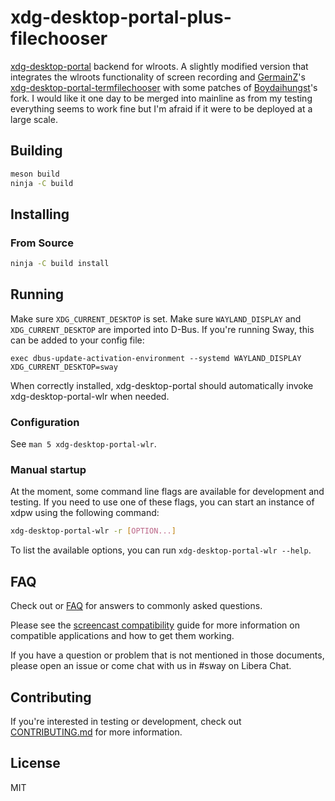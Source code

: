 # xdg-desktop-portal-plus-filechooser

[xdg-desktop-portal] backend for wlroots. A slightly modified version that integrates the wlroots functionality of screen recording and [GermainZ](https://github.com/GermainZ)'s [xdg-desktop-portal-termfilechooser](https://github.com/GermainZ/xdg-desktop-portal-termfilechooser) with some patches of [Boydaihungst](https://github.com/boydaihungst/xdg-desktop-portal-termfilechooser)'s fork. I would like it one day to be merged into mainline as from my testing everything seems to work fine but I'm afraid if it were to be deployed at a large scale.

## Building

```sh
meson build
ninja -C build
```

## Installing

### From Source

```sh
ninja -C build install
```

## Running

Make sure `XDG_CURRENT_DESKTOP` is set. Make sure `WAYLAND_DISPLAY` and
`XDG_CURRENT_DESKTOP` are imported into D-Bus. If you're running Sway, this
can be added to your config file:

    exec dbus-update-activation-environment --systemd WAYLAND_DISPLAY XDG_CURRENT_DESKTOP=sway

When correctly installed, xdg-desktop-portal should automatically invoke
xdg-desktop-portal-wlr when needed.

### Configuration

See `man 5 xdg-desktop-portal-wlr`.

### Manual startup

At the moment, some command line flags are available for development and
testing. If you need to use one of these flags, you can start an instance of
xdpw using the following command:

```sh
xdg-desktop-portal-wlr -r [OPTION...]
```

To list the available options, you can run `xdg-desktop-portal-wlr --help`.

## FAQ

Check out or [FAQ] for answers to commonly asked questions.

Please see the [screencast compatibility] guide for more information on
compatible applications and how to get them working.

If you have a question or problem that is not mentioned in those documents,
please open an issue or come chat with us in #sway on Libera Chat.

## Contributing

If you're interested in testing or development, check out
[CONTRIBUTING.md] for more information.

## License

MIT

[xdg-desktop-portal]: https://github.com/flatpak/xdg-desktop-portal
[FAQ]: https://github.com/emersion/xdg-desktop-portal-wlr/wiki/FAQ
[screencast compatibility]: https://github.com/emersion/xdg-desktop-portal-wlr/wiki/Screencast-Compatibility
[CONTRIBUTING.md]: CONTRIBUTING.md
